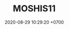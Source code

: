 ---
layout: 
permalink: /team/:title.html
categories: subs08
maincover: /assets/avatars/male1.webp
tickets: 8
date: 2020-08-29 10:29:20 +0700
title: MOSHIS11
vip: /assets/mis/vip.png
sub: #/assets/mis/sub.png
gift: #/assets/mis/gift.png
bits: /assets/mis/bits.png
gifter: BARBIIUX
---